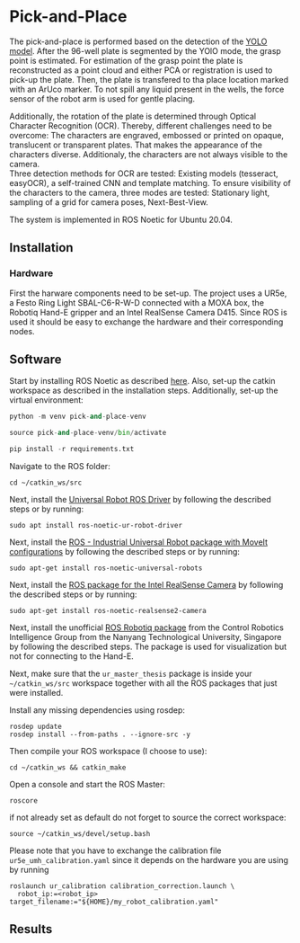 # Pick-and-Place

The pick-and-place is performed based on the detection of the [YOLO model](https://github.com/hmhauter/lab-perception-and-maipulation/tree/object_detection/object-detection). 
After the 96-well plate is segmented by the YOlO mode, the grasp point is estimated. For estimation of the grasp point the plate is reconstructed as a point cloud and either PCA or registration is used to pick-up the plate. Then, the plate is transfered to tha place location marked with an ArUco marker. To not spill any liquid present in the wells, the force sensor of the robot arm is used for gentle placing. 

Additionally, the rotation of the plate is determined through Optical Character Recognition (OCR). Thereby, different challenges need to be overcome: The characters are engraved, embossed or printed on opaque, translucent or transparent plates. That makes the appearance of the characters diverse. Additionaly, the characters are not always visible to the camera.  
Three detection methods for OCR are tested: Existing models (tesseract, easyOCR), a self-trained CNN and template matching.
To ensure visibility of the characters to the camera, three modes are tested: Stationary light, sampling of a grid for camera poses, Next-Best-View.

The system is implemented in ROS Noetic for Ubuntu 20.04. 

## Installation
### Hardware 
First the harware components need to be set-up. The project uses a UR5e, a Festo Ring Light SBAL-C6-R-W-D connected with a MOXA box, the Robotiq Hand-E gripper and an Intel RealSense Camera D415. Since ROS is used it should be easy to exchange the hardware and their corresponding nodes. 

## Software
Start by installing ROS Noetic as described [here](http://wiki.ros.org/noetic/Installation/Ubuntu). Also, set-up the catkin workspace as described in the installation steps.
Additionally, set-up the virtual environment:

```python
python -m venv pick-and-place-venv
```
```python
source pick-and-place-venv/bin/activate
```
```python
pip install -r requirements.txt
```

Navigate to the ROS folder:
```console
cd ~/catkin_ws/src
```

Next, install the [Universal Robot ROS Driver](https://github.com/UniversalRobots/Universal_Robots_ROS_Driver) by following the described steps or by running:
```console
sudo apt install ros-noetic-ur-robot-driver
```

Next, install the [ROS - Industrial Universal Robot package with MoveIt configurations](https://github.com/ros-industrial/universal_robot) by following the described steps or by running:
```console
sudo apt-get install ros-noetic-universal-robots
```

Next, install the [ROS package for the Intel RealSense Camera](https://github.com/IntelRealSense/realsense-ros/tree/ros1-legacy?tab=readme-ov-file) by following the described steps or by running:
```console
sudo apt-get install ros-noetic-realsense2-camera
```

Next, install the unofficial [ROS Robotiq package](https://github.com/cambel/robotiq) from the Control Robotics Intelligence Group from the Nanyang Technological University, Singapore by following the described steps. The package is used for visualization but not for connecting to the Hand-E.

Next, make sure that the `ur_master_thesis` package is inside your `~/catkin_ws/src` workspace together with all the ROS packages that just were installed. 

Install any missing dependencies using rosdep:
```console
rosdep update
rosdep install --from-paths . --ignore-src -y
```

Then compile your ROS workspace (I choose to use):
```console
cd ~/catkin_ws && catkin_make
```

Open a console and start the ROS Master:
```console
roscore
```
if not already set as default do not forget to source the correct workspace:
```console
source ~/catkin_ws/devel/setup.bash
```

Please note that you have to exchange the calibration file `ur5e_umh_calibration.yaml` since it depends on the hardware you are using by running 
```console
roslaunch ur_calibration calibration_correction.launch \
  robot_ip:=<robot_ip> target_filename:="${HOME}/my_robot_calibration.yaml"
```
## Results

